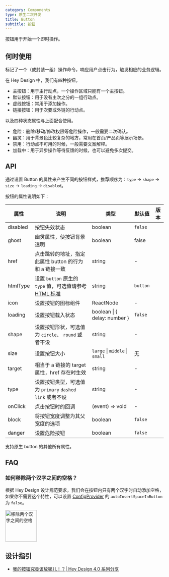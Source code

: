 ```yaml
---
category: Components
type: 原生二次开发
title: Button
subtitle: 按钮
---
```


按钮用于开始一个即时操作。

## 何时使用

标记了一个（或封装一组）操作命令，响应用户点击行为，触发相应的业务逻辑。

在 Hey Design 中，我们有四种按钮。

- 主按钮：用于主行动点，一个操作区域只能有一个主按钮。
- 默认按钮：用于没有主次之分的一组行动点。
- 虚线按钮：常用于添加操作。
- 链接按钮：用于次要或外链的行动点。

以及四种状态属性与上面配合使用。

- 危险：删除/移动/修改权限等危险操作，一般需要二次确认。
- 幽灵：用于背景色比较复杂的地方，常用在首页/产品页等展示场景。
- 禁用：行动点不可用的时候，一般需要文案解释。
- 加载中：用于异步操作等待反馈的时候，也可以避免多次提交。

## API

通过设置 Button 的属性来产生不同的按钮样式，推荐顺序为：`type` -> `shape` -> `size` -> `loading` -> `disabled`。

按钮的属性说明如下：

| 属性 | 说明 | 类型 | 默认值 | 版本 |
| --- | --- | --- | --- | --- |
| disabled | 按钮失效状态 | boolean | `false` |  |
| ghost | 幽灵属性，使按钮背景透明 | boolean | false |  |
| href | 点击跳转的地址，指定此属性 button 的行为和 a 链接一致 | string | - |  |
| htmlType | 设置 `button` 原生的 `type` 值，可选值请参考 [HTML 标准](https://developer.mozilla.org/en-US/docs/Web/HTML/Element/button#attr-type) | string | `button` |  |
| icon | 设置按钮的图标组件 | ReactNode | - |  |
| loading | 设置按钮载入状态 | boolean \| { delay: number } | `false` |  |
| shape | 设置按钮形状，可选值为 `circle`、 `round` 或者不设 | string | - |  |
| size | 设置按钮大小 | `large` \| `middle` \| `small` | 无 |  |
| target | 相当于 a 链接的 target 属性，href 存在时生效 | string | - |  |
| type | 设置按钮类型，可选值为 `primary` `dashed` `link` 或者不设 | string | - |  |
| onClick | 点击按钮时的回调 | (event) => void | - |  |
| block | 将按钮宽度调整为其父宽度的选项 | boolean | `false` |  |
| danger | 设置危险按钮 | boolean | `false` |  |

支持原生 button 的其他所有属性。

## FAQ

### 如何移除两个汉字之间的空格？

根据 Hey Design 设计规范要求，我们会在按钮内只有两个汉字时自动添加空格，如果你不需要这个特性，可以设置 [ConfigProvider](/components/config-provider/#API) 的 `autoInsertSpaceInButton` 为 `false`。

<img src="https://gw.alipayobjects.com/zos/antfincdn/MY%26THAPZrW/38f06cb9-293a-4b42-b183-9f443e79ffea.png" style="box-shadow: none; margin: 0; width: 100px" alt="移除两个汉字之间的空格"  />

<style>
[id^="components-button-demo-"] .ant-btn {
  margin-right: 8px;
  margin-bottom: 12px;
}
[id^="components-button-demo-"] .ant-btn-group > .ant-btn {
  margin-right: 0;
}
[data-theme="dark"] .site-button-ghost-wrapper {
  background: rgba(255, 255, 255, 0.2);
}
</style>

## 设计指引

- [我的按钮究竟该放哪儿！？| Hey Design 4.0 系列分享](https://zhuanlan.zhihu.com/p/109644406)
